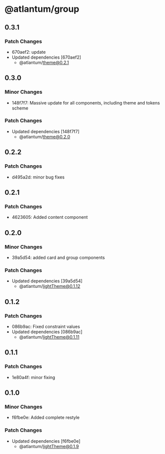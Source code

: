 # @atlantum/group

## 0.3.1

### Patch Changes

-   670aef2: update
-   Updated dependencies [670aef2]
    -   @atlantum/theme@0.2.1

## 0.3.0

### Minor Changes

-   148f7f7: Massive update for all components, including theme and tokens scheme

### Patch Changes

-   Updated dependencies [148f7f7]
    -   @atlantum/theme@0.2.0

## 0.2.2

### Patch Changes

-   d495a2d: minor bug fixes

## 0.2.1

### Patch Changes

-   4623605: Added content component

## 0.2.0

### Minor Changes

-   39a5d54: added card and group components

### Patch Changes

-   Updated dependencies [39a5d54]
    -   @atlantum/lightTheme@0.1.12

## 0.1.2

### Patch Changes

-   086b9ac: Fixed constraint values
-   Updated dependencies [086b9ac]
    -   @atlantum/lightTheme@0.1.11

## 0.1.1

### Patch Changes

-   1e80a4f: minor fixing

## 0.1.0

### Minor Changes

-   f6fbe0e: Added complete restyle

### Patch Changes

-   Updated dependencies [f6fbe0e]
    -   @atlantum/lightTheme@0.1.9
